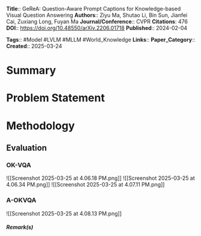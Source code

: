 **Title**:: GeReA: Question-Aware Prompt Captions for Knowledge-based Visual Question Answering
**Authors**:: Ziyu Ma, Shutao Li, Bin Sun, Jianfei Cai, Zuxiang Long, Fuyan Ma
**Journal/Conference**:: CVPR
**Citations**: 476
**DOI**:: https://doi.org/10.48550/arXiv.2206.01718
**Published**:: 2024-02-04

**Tags**:: #Model #LVLM #MLLM #World_Knowledge 
**Links**:: 
**Paper_Category**::
**Created**:: 2025-03-24
# Summary

# Problem Statement

# Methodology

## Evaluation

### OK-VQA
![[Screenshot 2025-03-25 at 4.06.18 PM.png]]
![[Screenshot 2025-03-25 at 4.06.34 PM.png]]
![[Screenshot 2025-03-25 at 4.07.11 PM.png]]
### A-OKVQA

![[Screenshot 2025-03-25 at 4.08.13 PM.png]]


##### Remark(s)

